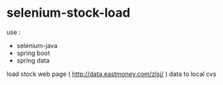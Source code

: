 # selenium-stock-load
use : 
- selenium-java 
- spring boot 
- spring data 

load stock web page ( http://data.eastmoney.com/zlsj/ ) data to local cvs 


